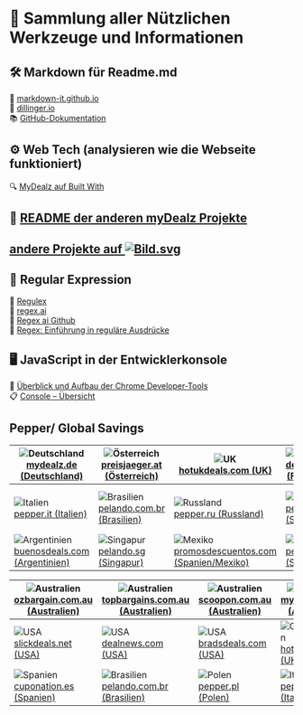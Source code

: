 # 🧰 Sammlung aller Nützlichen Werkzeuge und Informationen  

## 🛠️  Markdown für Readme.md
🔗 [markdown-it.github.io](https://markdown-it.github.io/)  
🔗 [dillinger.io]( https://dillinger.io/)  
📚 [GitHub-Dokumentation](https://docs.github.com/de/get-started/writing-on-github/getting-started-with-writing-and-formatting-on-github/basic-writing-and-formatting-syntax)
  
## ⚙️ Web Tech (analysieren wie die Webseite funktioniert)
🔍 [MyDealz auf Built With](https://builtwith.com/?https%3a%2f%2fwww.mydealz.de%2f)
  
## 📘 [README der anderen myDealz Projekte](https://github.com/9jS2PL5T/mydealz-Manager/tree/main/andere%20myDealz%20Projekte)  
## [andere Projekte auf ![Bild.svg](https://www.mydealz.de/assets/img/logo/default-dark_d4804.svg)](https://github.com/9jS2PL5T/mydealz-Manager/tree/main/andere%20myDealz%20Projekte)

  
## 🧩 Regular Expression  
🧠 [Regulex](https://jex.im/regulex/#!flags=&re=%5E(a%7Cb)*%3F%24)  
🤖 [regex.ai](https://regex.ai/)  
💾 [Regex ai Github](https://huqedato.github.io/RegexAI/)  
📖 [Regex: Einführung in reguläre Ausdrücke](https://www.afaik.de/einfuehrung-in-regular-expressions/)
  
## 🖥️ JavaScript in der Entwicklerkonsole  
🧭 [Überblick und Aufbau der Chrome Developer-Tools](https://kulturbanause.de/blog/die-chrome-entwicklertools-devtools-fuer-designer-und-einsteiger/#h-uberblick-und-aufbau-der-chrome-developer-tools)  
📋 [Console – Übersicht ](https://developer.chrome.com/docs/devtools/console?hl=de)
  
## Pepper/ Global Savings
| ![Deutschland](https://flagcdn.com/60x45/de.png)<br>[mydealz.de (Deutschland)](https://www.mydealz.de) | ![Österreich](https://flagcdn.com/60x45/at.png)<br>[preisjaeger.at (Österreich)](https://www.preisjaeger.at) | ![UK](https://flagcdn.com/60x45/gb.png)<br>[hotukdeals.com (UK)](https://www.hotukdeals.com) | ![Frankreich](https://flagcdn.com/60x45/fr.png)<br>[dealabs.com (Frankreich)](https://www.dealabs.com) | ![Polen](https://flagcdn.com/60x45/pl.png)<br>[pepper.pl (Polen)](https://www.pepper.pl) |
|---|---|---|---|---|
| ![Italien](https://flagcdn.com/60x45/it.png)<br>[pepper.it (Italien)](https://www.pepper.it) | ![Brasilien](https://flagcdn.com/60x45/br.png)<br>[pelando.com.br (Brasilien)](https://www.pelando.com.br) | ![Russland](https://flagcdn.com/60x45/ru.png)<br>[pepper.ru (Russland)](https://www.pepper.ru) | ![Südkorea](https://flagcdn.com/60x45/kr.png)<br>[pepper.co.kr (Südkorea)](https://www.pepper.co.kr) | ![Niederlande](https://flagcdn.com/60x45/nl.png)<br>[pepper.nl (Niederlande)](https://nl.pepper.com) |
| ![Argentinien](https://flagcdn.com/60x45/ar.png)<br>[buenosdeals.com (Argentinien)](https://www.buenosdeals.com) | ![Singapur](https://flagcdn.com/60x45/sg.png)<br>[pelando.sg (Singapur)](https://www.pelando.sg) | ![Mexiko](https://flagcdn.com/60x45/mx.png)<br>[promosdescuentos.com (Spanien/Mexiko)](https://www.promosdescuentos.com) | ![Spanien](https://flagcdn.com/60x45/es.png)<br>[pepper.es (Spanien)](https://www.pepper.com/es) | ![Indien](https://flagcdn.com/60x45/in.png)<br>[desidime.com (Indien)](https://www.desidime.com) |




| ![Australien](https://flagcdn.com/60x45/au.png)<br>[ozbargain.com.au (Australien)](https://www.ozbargain.com.au) | ![Australien](https://flagcdn.com/60x45/au.png)<br>[topbargains.com.au (Australien)](https://www.topbargains.com.au) | ![Australien](https://flagcdn.com/60x45/au.png)<br>[scoopon.com.au (Australien)](https://www.scoopon.com.au) | ![Australien](https://flagcdn.com/60x45/au.png)<br>[mydeal.com.au (Australien)](https://www.mydeal.com.au) | ![Neuseeland](https://flagcdn.com/60x45/nz.png)<br>[groupon.co.nz (Neuseeland)](https://www.groupon.co.nz) |
|---|---|---|---|---|
| ![USA](https://flagcdn.com/60x45/us.png)<br>[slickdeals.net (USA)](https://slickdeals.net) | ![USA](https://flagcdn.com/60x45/us.png)<br>[dealnews.com (USA)](https://www.dealnews.com) | ![USA](https://flagcdn.com/60x45/us.png)<br>[bradsdeals.com (USA)](https://www.bradsdeals.com) | ![Großbritannien](https://flagcdn.com/60x45/gb.png)<br>[hotukdeals.com (UK)](https://www.hotukdeals.com) | ![Frankreich](https://flagcdn.com/60x45/fr.png)<br>[dealabs.com (Frankreich)](https://www.dealabs.com) |
| ![Spanien](https://flagcdn.com/60x45/es.png)<br>[cuponation.es (Spanien)](https://www.cuponation.es) | ![Brasilien](https://flagcdn.com/60x45/br.png)<br>[pelando.com.br (Brasilien)](https://www.pelando.com.br) | ![Polen](https://flagcdn.com/60x45/pl.png)<br>[pepper.pl (Polen)](https://www.pepper.pl) | ![Italien](https://flagcdn.com/60x45/it.png)<br>[pepper.it (Italien)](https://www.pepper.it) | ![Niederlande](https://flagcdn.com/60x45/nl.png)<br>[kortingscode.nl (Niederlande)](https://www.kortingscode.nl) |

